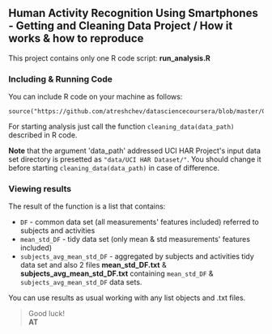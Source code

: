 ## Human Activity Recognition Using Smartphones - Getting and Cleaning Data Project / How it works & how to reproduce ##

This project contains only one R code script: **run_analysis.R**


### Including & Running Code ###

You can include R code on your machine as follows:

```{r code, echo=FALSE}
source("https://github.com/atreshchev/datasciencecoursera/blob/master/Getting%20an%20Cleaning%20Data%20CP/run_analysis.R")
```

For starting analysis just call the function `cleaning_data(data_path)` described in R code.

**Note** that the argument 'data_path' addressed UCI HAR Project's input data set directory is presetted as `"data/UCI HAR Dataset/"`.
You should change it before starting `cleaning_data(data_path)` in case of difference.


### Viewing results ###

The result of the function is a list that contains:
* `DF` - common data set (all measurements' features included) referred to subjects and activities
* `mean_std_DF` - tidy data set (only mean & std measurements' features included)
* `subjects_avg_mean_std_DF` - aggregated by subjects and activities tidy data set
and also 2 files **mean_std_DF.txt** & **subjects_avg_mean_std_DF.txt** containing `mean_std_DF` & `subjects_avg_mean_std_DF` data sets.

You can use results as usual working with any list objects and .txt files.

> Good luck! <br />
> **AT**
